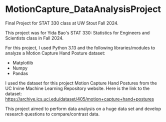 # MotionCapture_DataAnalysisProject
Final Project for STAT 330 class at UW Stout Fall 2024. 

This project was for Yida Bao's STAT 330: Statistics for Engineers and Scientists class in Fall 2024. 

For this project, I used Python 3.13 and the following libraries/modules to analyze a Motion Capture Hand Posture dataset:

- Matplotlib
- Numpy
- Pandas

I used the dataset for this project Motion Capture Hand Postures from the UC Irvine Machine Learning Repository website. Here is the link to the dataset:
https://archive.ics.uci.edu/dataset/405/motion+capture+hand+postures 

This project aimed to perform data analysis on a huge data set and develop research questions to compare/contrast data. 

